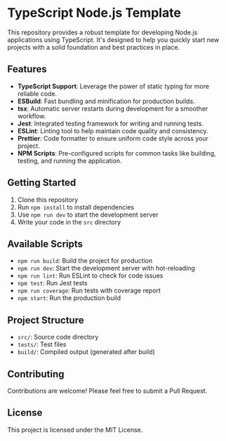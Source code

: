 # TypeScript Node.js Template

This repository provides a robust template for developing Node.js applications using TypeScript. It's designed to help you quickly start new projects with a solid foundation and best practices in place.

## Features

- **TypeScript Support**: Leverage the power of static typing for more reliable code.
- **ESBuild**: Fast bundling and minification for production builds.
- **tsx**: Automatic server restarts during development for a smoother workflow.
- **Jest**: Integrated testing framework for writing and running tests.
- **ESLint**: Linting tool to help maintain code quality and consistency.
- **Prettier**: Code formatter to ensure uniform code style across your project.
- **NPM Scripts**: Pre-configured scripts for common tasks like building, testing, and running the application.

## Getting Started

1. Clone this repository
2. Run `npm install` to install dependencies
3. Use `npm run dev` to start the development server
4. Write your code in the `src` directory

## Available Scripts

- `npm run build`: Build the project for production
- `npm run dev`: Start the development server with hot-reloading
- `npm run lint`: Run ESLint to check for code issues
- `npm test`: Run Jest tests
- `npm run coverage`: Run tests with coverage report
- `npm start`: Run the production build

## Project Structure

- `src/`: Source code directory
- `tests/`: Test files
- `build/`: Compiled output (generated after build)

## Contributing

Contributions are welcome! Please feel free to submit a Pull Request.

## License

This project is licensed under the MIT License.
